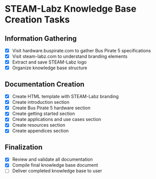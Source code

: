 # STEAM-Labz Knowledge Base Creation Tasks

## Information Gathering
- [x] Visit hardware.buspirate.com to gather Bus Pirate 5 specifications
- [x] Visit steam-labz.com to understand branding elements
- [x] Extract and save STEAM-Labz logo
- [x] Organize knowledge base structure

## Documentation Creation
- [x] Create HTML template with STEAM-Labz branding
- [x] Create introduction section
- [x] Create Bus Pirate 5 hardware section
- [x] Create getting started section
- [x] Create applications and use cases section
- [x] Create resources section
- [x] Create appendices section

## Finalization
- [x] Review and validate all documentation
- [x] Compile final knowledge base document
- [ ] Deliver completed knowledge base to user
